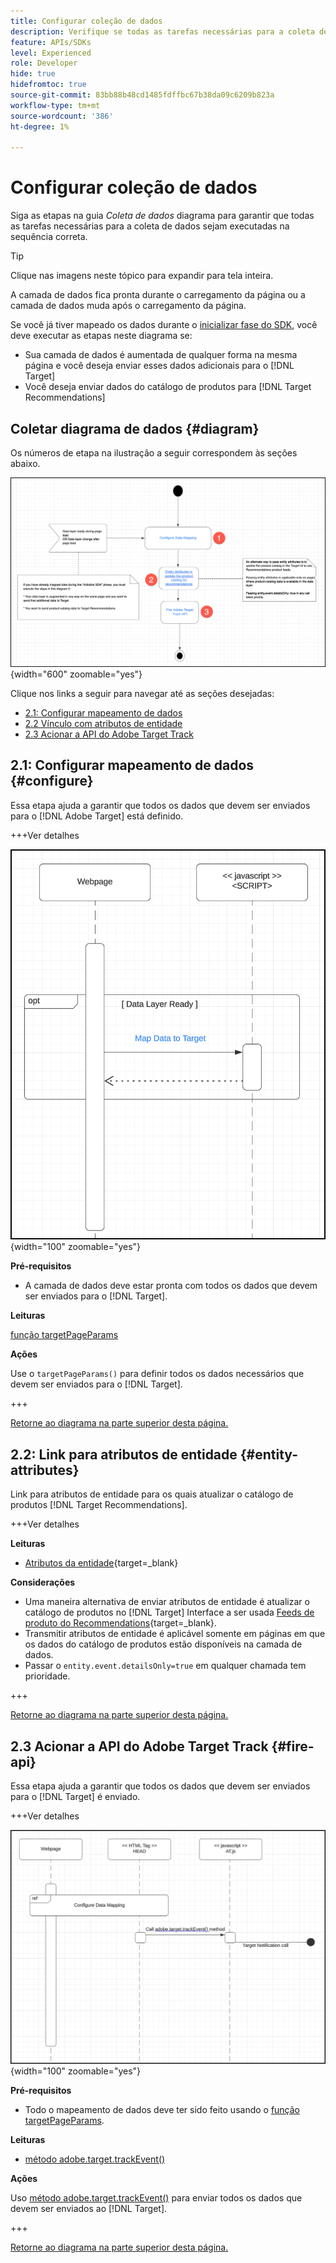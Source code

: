 ```yaml
---
title: Configurar coleção de dados
description: Verifique se todas as tarefas necessárias para a coleta de dados foram executadas na sequência correta.
feature: APIs/SDKs
level: Experienced
role: Developer
hide: true
hidefromtoc: true
source-git-commit: 83bb88b48cd1485fdffbc67b38da09c6209b823a
workflow-type: tm+mt
source-wordcount: '386'
ht-degree: 1%

---
```


# Configurar coleção de dados

Siga as etapas na guia *Coleta de dados* diagrama para garantir que todas as tarefas necessárias para a coleta de dados sejam executadas na sequência correta.

>[!TIP]
>
>Clique nas imagens neste tópico para expandir para tela inteira.

A camada de dados fica pronta durante o carregamento da página ou a camada de dados muda após o carregamento da página.

Se você já tiver mapeado os dados durante o [inicializar fase do SDK](/help/dev/patterns/initialize-sdk.md), você deve executar as etapas neste diagrama se:

* Sua camada de dados é aumentada de qualquer forma na mesma página e você deseja enviar esses dados adicionais para o [!DNL Target]
* Você deseja enviar dados do catálogo de produtos para [!DNL Target Recommendations]

## Coletar diagrama de dados {#diagram}

Os números de etapa na ilustração a seguir correspondem às seções abaixo.

![Diagrama da coleção de dados](/help/dev/patterns/assets/data-collection-diagram.png){width="600" zoomable="yes"}

Clique nos links a seguir para navegar até as seções desejadas:

* [2.1: Configurar mapeamento de dados](#configure)
* [2.2 Vínculo com atributos de entidade](#entity-attributes)
* [2.3 Acionar a API do Adobe Target Track](#fire-api)

## 2.1: Configurar mapeamento de dados {#configure}

Essa etapa ajuda a garantir que todos os dados que devem ser enviados para o [!DNL Adobe Target] está definido.

+++Ver detalhes

![Configurar diagrama de mapeamento de dados](/help/dev/patterns/assets/cofigure-data-mapping.png){width="100" zoomable="yes"}

**Pré-requisitos**

* A camada de dados deve estar pronta com todos os dados que devem ser enviados para o [!DNL Target].

**Leituras**

[função targetPageParams](/help/dev/implement/client-side/atjs/atjs-functions/targetpageparams.md)

**Ações**

Use o `targetPageParams()` para definir todos os dados necessários que devem ser enviados para o [!DNL Target].

+++

[Retorne ao diagrama na parte superior desta página.](#diagram)

## 2.2: Link para atributos de entidade {#entity-attributes}

Link para atributos de entidade para os quais atualizar o catálogo de produtos [!DNL Target Recommendations].

+++Ver detalhes

**Leituras**

* [Atributos da entidade](https://experienceleague.adobe.com/docs/target/using/recommendations/entities/entity-attributes.html){target=_blank}

**Considerações**

* Uma maneira alternativa de enviar atributos de entidade é atualizar o catálogo de produtos no [!DNL Target] Interface a ser usada [Feeds de produto do Recommendations](https://experienceleague.adobe.com/docs/target/using/recommendations/entities/feeds.html){target=_blank}.
* Transmitir atributos de entidade é aplicável somente em páginas em que os dados do catálogo de produtos estão disponíveis na camada de dados.
* Passar o `entity.event.detailsOnly=true` em qualquer chamada tem prioridade.

+++

[Retorne ao diagrama na parte superior desta página.](#diagram)

## 2.3 Acionar a API do Adobe Target Track {#fire-api}

Essa etapa ajuda a garantir que todos os dados que devem ser enviados para o [!DNL Target] é enviado.

+++Ver detalhes

![Acionar diagrama da API de rastreamento do Adobe Target](/help/dev/patterns/assets/fire-track-api.png){width="100" zoomable="yes"}

**Pré-requisitos**

* Todo o mapeamento de dados deve ter sido feito usando o [função targetPageParams](/help/dev/implement/client-side/atjs/atjs-functions/targetpageparams.md).

**Leituras**

* [método adobe.target.trackEvent()](/help/dev/implement/client-side/atjs/atjs-functions/adobe-target-trackevent.md)

**Ações**

Uso [método adobe.target.trackEvent()](/help/dev/implement/client-side/atjs/atjs-functions/adobe-target-trackevent.md) para enviar todos os dados que devem ser enviados ao [!DNL Target].

+++

[Retorne ao diagrama na parte superior desta página.](#diagram)

